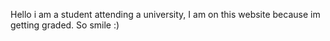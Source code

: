 Hello i am a student attending a university, I am on this website because im getting graded. So smile :)
